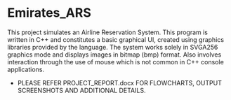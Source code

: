# Emirates_ARS
This project simulates an Airline Reservation System. This program is written in C++ and constitutes a basic graphical UI, created using graphics libraries provided by the language. The system works solely in SVGA256 graphics mode and displays images in bitmap (bmp) format. Also involves interaction through the use of mouse which is not common in C++ console applications.

* PLEASE REFER PROJECT_REPORT.docx FOR FLOWCHARTS, OUTPUT SCREENSHOTS AND ADDITIONAL DETAILS.

